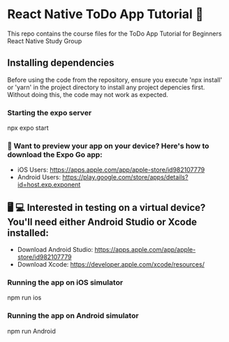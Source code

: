 # React Native ToDo App Tutorial 🚀
This repo contains the course files for the ToDo App Tutorial for Beginners React Native Study Group

## Installing dependencies
Before using the code from the repository, ensure you execute 'npx install' or 'yarn' in the project directory to install any project depencies first.
Without doing this, the code may not work as expected.

### Starting the expo server
npx expo start 

### 📱 Want to preview your app on your device? Here's how to download the Expo Go app:
- iOS Users: https://apps.apple.com/app/apple-store/id982107779
- Android Users: https://play.google.com/store/apps/details?id=host.exp.exponent

## 🖥️ 💻 Interested in testing on a virtual device? You'll need either Android Studio or Xcode installed:
- Download Android Studio: https://apps.apple.com/app/apple-store/id982107779
- Download Xcode: https://developer.apple.com/xcode/resources/

### Running the app on iOS simulator
npm run ios

### Running the app on Android simulator
npm run Android



